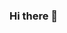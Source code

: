 ### Hi there 👋

<!--
**manug25/MANUG25** is a ✨ _special_ ✨ repository because its `README.md` (this file) appears on your GitHub profile.

Here are some ideas to get you started:
 
- 🤔 On the verge of becoming superman!
- 🔭 I’m currently working on Data Engineering, Machine Learning, DevOps, AWS, GCP, MDM, Home Automation and some other cool stuffs.
- heart To help and guide fellow aspirants for making career in Data Engineering. 
- 🌱 I’m currently learning ...
- 👯 I’m looking to collaborate with similar minds.
- 💬 Ask me about Data Engineering, AWS, DevOps

📫 How to reach me: 
<a href="https://www.linkedin.com/in/manukumar2/">
    <img align="left" alt="G R | Linkedin" width="24px" src="" />
  </a>
  <a href="mailto:email4manu@gmail.com">
    <img align="left" alt="G R | Gmail" width="26px" src="" />
  </a>
<br />
